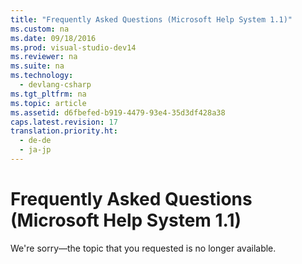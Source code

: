 ```yaml
---
title: "Frequently Asked Questions (Microsoft Help System 1.1)"
ms.custom: na
ms.date: 09/18/2016
ms.prod: visual-studio-dev14
ms.reviewer: na
ms.suite: na
ms.technology: 
  - devlang-csharp
ms.tgt_pltfrm: na
ms.topic: article
ms.assetid: d6fbefed-b919-4479-93e4-35d3df428a38
caps.latest.revision: 17
translation.priority.ht: 
  - de-de
  - ja-jp
---
```

# Frequently Asked Questions (Microsoft Help System 1.1)
We're sorry—the topic that you requested is no longer available.